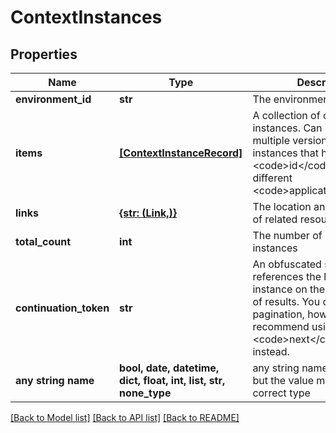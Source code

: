 # ContextInstances


## Properties
Name | Type | Description | Notes
------------ | ------------- | ------------- | -------------
**environment_id** | **str** | The environment ID | 
**items** | [**[ContextInstanceRecord]**](ContextInstanceRecord.md) | A collection of context instances. Can include multiple versions of context instances that have the same &lt;code&gt;id&lt;/code&gt;, but different &lt;code&gt;applicationId&lt;/code&gt;s. | 
**links** | [**{str: (Link,)}**](Link.md) | The location and content type of related resources | [optional] 
**total_count** | **int** | The number of unique context instances | [optional] 
**continuation_token** | **str** | An obfuscated string that references the last context instance on the previous page of results. You can use this for pagination, however, we recommend using the &lt;code&gt;next&lt;/code&gt; link instead. | [optional] 
**any string name** | **bool, date, datetime, dict, float, int, list, str, none_type** | any string name can be used but the value must be the correct type | [optional]

[[Back to Model list]](../README.md#documentation-for-models) [[Back to API list]](../README.md#documentation-for-api-endpoints) [[Back to README]](../README.md)


